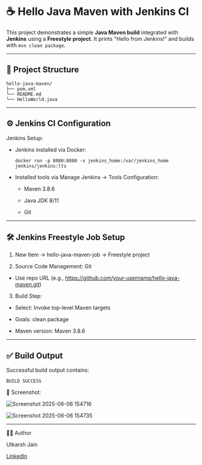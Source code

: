 # ☕ Hello Java Maven with Jenkins CI

This project demonstrates a simple **Java Maven build** integrated with **Jenkins** using a **Freestyle project**. It prints "Hello from Jenkins!" and builds with `mvn clean package`.

---

## 📂 Project Structure
```
hello-java-maven/
├── pom.xml
└── README.md
└── HelloWorld.java
```

---

## ⚙️ Jenkins CI Configuration
Jenkins Setup:
+ Jenkins installed via Docker:
  ```
  docker run -p 8080:8080 -v jenkins_home:/var/jenkins_home jenkins/jenkins:lts
  ```

+ Installed tools via Manage Jenkins → Tools Configuration:

    - Maven 3.8.6

    - Java JDK 8/11

    - Git
 
---

## 🛠️ Jenkins Freestyle Job Setup
1. New Item → hello-java-maven-job → Freestyle project

2. Source Code Management: Git

  + Use repo URL (e.g., https://github.com/your-username/hello-java-maven.git)

3. Build Step:

  + Select: Invoke top-level Maven targets

  + Goals: clean package

  + Maven version: Maven 3.8.6

---

## ✅ Build Output
Successful build output contains:

```BUILD SUCCESS```

📸 Screenshot:

![Screenshot 2025-06-06 154716](https://github.com/user-attachments/assets/480ac520-b1ee-42a2-af18-9293454a5157)

![Screenshot 2025-06-06 154735](https://github.com/user-attachments/assets/b0d5be4d-3c09-46fe-804b-4c1c9553b3ca)

---

✍🏽 Author

Utkarsh Jain

[LinkedIn](https://www.linkedin.com/in/utkarsh-jain02/)
